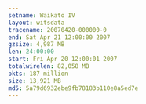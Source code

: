```yaml
---
setname: Waikato IV
layout: witsdata
tracename: 20070420-000000-0
end: Sat Apr 21 12:00:00 2007
gzsize: 4,987 MB
len: 24:00:00
start: Fri Apr 20 12:00:01 2007
totalwirelen: 82,058 MB
pkts: 187 million
size: 13,921 MB
md5: 5a79d6932ebe9fb78183b110e8a5ed7e
---
```

